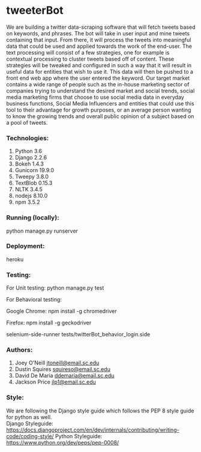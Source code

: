# tweeterBot
We are building a twitter data-scraping software that will fetch tweets based on keywords, and phrases. The bot will take in user input and mine tweets containing that input. From there, it will process the tweets into meaningful data that could be used and applied towards the work of the end-user. The text processing will consist of a few strategies, one for example is contextual processing to cluster tweets based off of content. These strategies will be tweaked and configured in such a way that it will result in useful data for entities that wish to use it. This data will then be pushed to a front end web app where the user entered the keyword. Our target market contains a wide range of people such as the in-house marketing sector of companies trying to understand the desired market and social trends, social media marketing firms that choose to use social media data in everyday business functions, Social Media Influencers and entities that could use this tool to their advantage for growth purposes, or an average person wanting to know the growing trends and overall public opinion of a subject based on a pool of tweets.

### Technologies:
  1. Python 3.6
  2. Django 2.2.6
  3. Bokeh 1.4.3
  4. Gunicorn 19.9.0
  5. Tweepy 3.8.0
  6. TextBlob 0.15.3
  7. NLTK 3.4.5
  8. nodejs 8.10.0
  9. npm 3.5.2

### Running (locally):
  python manage.py runserver

### Deployment:
  heroku

### Testing:
  For Unit testing: python manage.py test

  For Behavioral testing:

  Google Chrome: npm install -g chromedriver

  Firefox: npm install -g geckodriver

  selenium-side-runner tests/twitterBot_behavior_login.side

### Authors:
  1. Joey O'Neill jtoneill@email.sc.edu
  2. Dustin Squires squireso@email.sc.edu
  3. David De Maria ddemaria@email.sc.edu
  4. Jackson Price jlp1@email.sc.edu

### Style:
  We are following the Django style guide which follows the PEP 8 style guide for python as well.  
  Django Styleguide: https://docs.djangoproject.com/en/dev/internals/contributing/writing-code/coding-style/
  Python Styleguide: https://www.python.org/dev/peps/pep-0008/
